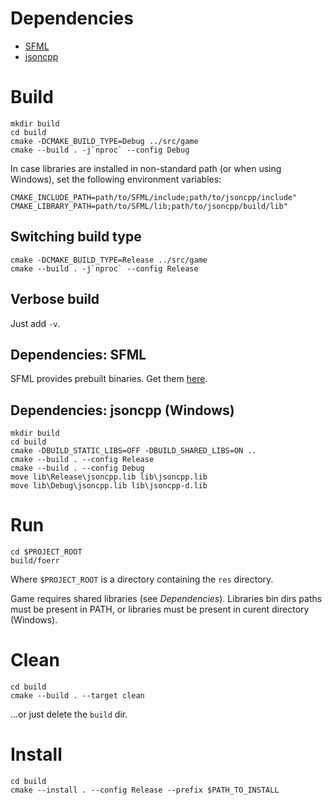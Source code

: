 # Dependencies
* [SFML](https://www.sfml-dev.org)
* [jsoncpp](https://github.com/open-source-parsers/jsoncpp)

# Build
```
mkdir build
cd build
cmake -DCMAKE_BUILD_TYPE=Debug ../src/game
cmake --build . -j`nproc` --config Debug
```
In case libraries are installed in non-standard path (or when using Windows), set the following environment variables:
```
CMAKE_INCLUDE_PATH=path/to/SFML/include;path/to/jsoncpp/include"
CMAKE_LIBRARY_PATH=path/to/SFML/lib;path/to/jsoncpp/build/lib"
```

## Switching build type
```
cmake -DCMAKE_BUILD_TYPE=Release ../src/game
cmake --build . -j`nproc` --config Release
```

## Verbose build
Just add `-v`.

## Dependencies: SFML
SFML provides prebuilt binaries. Get them [here](https://www.sfml-dev.org/download/sfml/2.5.1/).

## Dependencies: jsoncpp (Windows)
```
mkdir build
cd build
cmake -DBUILD_STATIC_LIBS=OFF -DBUILD_SHARED_LIBS=ON ..
cmake --build . --config Release
cmake --build . --config Debug
move lib\Release\jsoncpp.lib lib\jsoncpp.lib
move lib\Debug\jsoncpp.lib lib\jsoncpp-d.lib
```

# Run
```
cd $PROJECT_ROOT
build/foerr
```
Where `$PROJECT_ROOT` is a directory containing the `res` directory.

Game requires shared libraries (see *Dependencies*). Libraries bin dirs paths must be present in PATH, or libraries must be present in curent directory (Windows).

# Clean
```
cd build
cmake --build . --target clean
```

...or just delete the `build` dir.

# Install
```
cd build
cmake --install . --config Release --prefix $PATH_TO_INSTALL
```
